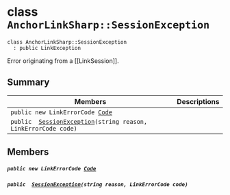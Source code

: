 # class `AnchorLinkSharp::SessionException` 

```
class AnchorLinkSharp::SessionException
  : public LinkException
```

Error originating from a [[LinkSession]].

## Summary

 Members                                | Descriptions                                
----------------------------------------|---------------------------------------------
`public new LinkErrorCode `[`Code`](#class_anchor_link_sharp_1_1_session_exception_1af59a16bcca69e33f114ed1195576418a) | 
`public  `[`SessionException`](#class_anchor_link_sharp_1_1_session_exception_1ae434328bcdb7a4fa302908a77f200c02)`(string reason, LinkErrorCode code)` | 

## Members

##### `public new LinkErrorCode `[`Code`](#class_anchor_link_sharp_1_1_session_exception_1af59a16bcca69e33f114ed1195576418a) 

##### `public  `[`SessionException`](#class_anchor_link_sharp_1_1_session_exception_1ae434328bcdb7a4fa302908a77f200c02)`(string reason, LinkErrorCode code)` 

